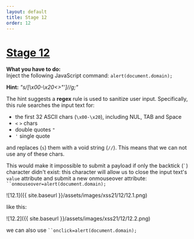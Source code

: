 ```yaml
---
layout: default
title: Stage 12
order: 12
---
```


# [Stage 12](http://xss-quiz.int21h.jp/stage_no012.php)

**What you have to do:**  
Inject the following JavaScript command: `alert(document.domain);`

**Hint:** *"s/[\x00-\x20\<\>\"\']//g;"*

The hint suggests a **regex** rule is used to sanitize user input. Specifically, this rule searches the input text for:

- the first 32 ASCII chars (`\x00-\x20`), including NUL, TAB and Space
- `<` `>` chars
- double quotes `"`
- `'` single quote

and replaces (`s`) them with a void string (`//`). This means that we can not use any of these chars.

This would make it impossible to submit a payload if only the backtick (`` ` ``) character didn't exist: this character will allow us to close the input text's `value` attribute and submit a new onmouseover attribute: ``` ``onmouseover=alert(document.domain); ```

![12.1]({{ site.baseurl }}/assets/images/xss21/12/12.1.png)

like this:

![12.2]({{ site.baseurl }}/assets/images/xss21/12/12.2.png)

we can also use ``` ``onclick=alert(document.domain);  ```